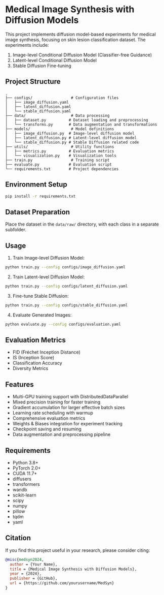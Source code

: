 # Medical Image Synthesis with Diffusion Models

This project implements diffusion model-based experiments for medical image synthesis, focusing on skin lesion classification dataset. The experiments include:

1. Image-level Conditional Diffusion Model (Classifier-free Guidance)
2. Latent-level Conditional Diffusion Model
3. Stable Diffusion Fine-tuning

## Project Structure

```
.
├── configs/                 # Configuration files
│   ├── image_diffusion.yaml
│   ├── latent_diffusion.yaml
│   └── stable_diffusion.yaml
├── data/                    # Data processing
│   ├── dataset.py          # Dataset loading and preprocessing
│   └── transforms.py       # Data augmentation and transformations
├── models/                  # Model definitions
│   ├── image_diffusion.py  # Image-level diffusion model
│   ├── latent_diffusion.py # Latent-level diffusion model
│   └── stable_diffusion.py # Stable Diffusion related code
├── utils/                   # Utility functions
│   ├── metrics.py          # Evaluation metrics
│   └── visualization.py    # Visualization tools
├── train.py                 # Training script
├── evaluate.py             # Evaluation script
└── requirements.txt        # Project dependencies
```

## Environment Setup

```bash
pip install -r requirements.txt
```

## Dataset Preparation

Place the dataset in the `data/raw/` directory, with each class in a separate subfolder.

## Usage

1. Train Image-level Diffusion Model:
```bash
python train.py --config configs/image_diffusion.yaml
```

2. Train Latent-level Diffusion Model:
```bash
python train.py --config configs/latent_diffusion.yaml
```

3. Fine-tune Stable Diffusion:
```bash
python train.py --config configs/stable_diffusion.yaml
```

4. Evaluate Generated Images:
```bash
python evaluate.py --config configs/evaluation.yaml
```

## Evaluation Metrics

- FID (Fréchet Inception Distance)
- IS (Inception Score)
- Classification Accuracy
- Diversity Metrics

## Features

- Multi-GPU training support with DistributedDataParallel
- Mixed precision training for faster training
- Gradient accumulation for larger effective batch sizes
- Learning rate scheduling with warmup
- Comprehensive evaluation metrics
- Weights & Biases integration for experiment tracking
- Checkpoint saving and resuming
- Data augmentation and preprocessing pipeline

## Requirements

- Python 3.8+
- PyTorch 2.0+
- CUDA 11.7+
- diffusers
- transformers
- wandb
- scikit-learn
- scipy
- numpy
- pillow
- tqdm
- yaml

## Citation

If you find this project useful in your research, please consider citing:

```bibtex
@misc{medsyn2024,
  author = {Your Name},
  title = {Medical Image Synthesis with Diffusion Models},
  year = {2024},
  publisher = {GitHub},
  url = {https://github.com/yourusername/MedSyn}
}
``` 